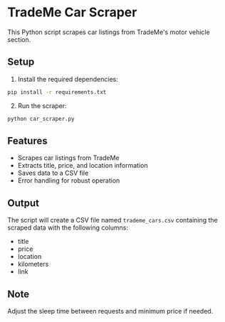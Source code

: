 # TradeMe Car Scraper

This Python script scrapes car listings from TradeMe's motor vehicle section.

## Setup

1. Install the required dependencies:
```bash
pip install -r requirements.txt
```

2. Run the scraper:
```bash
python car_scraper.py
```

## Features

- Scrapes car listings from TradeMe
- Extracts title, price, and location information
- Saves data to a CSV file
- Error handling for robust operation

## Output

The script will create a CSV file named `trademe_cars.csv` containing the scraped data with the following columns:
- title
- price
- location
- kilometers
- link

## Note

Adjust the sleep time between requests and minimum price if needed.
